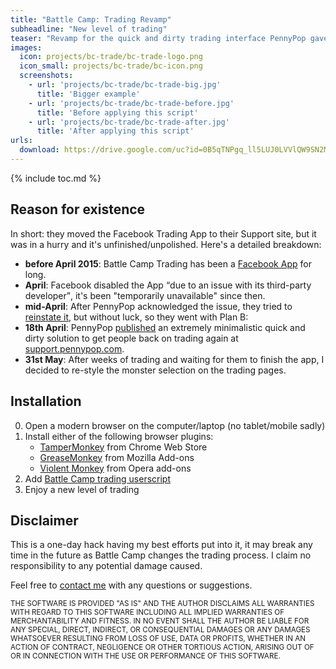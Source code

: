 ```yaml
---
title: "Battle Camp: Trading Revamp"
subheadline: "New level of trading"
teaser: "Revamp for the quick and dirty trading interface PennyPop gave us."
images:
  icon: projects/bc-trade/bc-trade-logo.png
  icon_small: projects/bc-trade/bc-icon.png
  screenshots:
    - url: 'projects/bc-trade/bc-trade-big.jpg'
      title: 'Bigger example'
    - url: 'projects/bc-trade/bc-trade-before.jpg'
      title: 'Before applying this script'
    - url: 'projects/bc-trade/bc-trade-after.jpg'
      title: 'After applying this script'
urls:
  download: https://drive.google.com/uc?id=0B5qTNPgq_ll5LUJ0LVVlQW9SN2M&export=download
---
```


{% include toc.md %}

## Reason for existence
In short: they moved the Facebook Trading App to their Support site, but it was in a hurry and it's unfinished/unpolished. Here's a detailed breakdown:

 * **before April 2015**: Battle Camp Trading has been a [Facebook App](https://apps.facebook.com/battlecampapp) for long.
 * **April**: Facebook disabled the App <q>due to an issue with its third-party developer</q>, it's been "temporarily unavailable" since then.
 * **mid-April**: After PennyPop acknowledged the issue, they tried to [reinstate it](https://www.facebook.com/BattleCampApp/photos/a.207360366076774.69481.207322356080575/713998605412945/), but without luck, so they went with Plan B:
 * **18th April**: PennyPop [published](https://www.facebook.com/BattleCampApp/photos/a.207360366076774.69481.207322356080575/716224051857067/) an extremely minimalistic quick and dirty solution to get people back on trading again at [support.pennypop.com](http://support.pennypop.com/player/trading).
 * **31st May**: After weeks of trading and waiting for them to finish the app, I decided to re-style the monster selection on the trading pages.

## Installation

 0. Open a modern browser on the computer/laptop (no tablet/mobile sadly)
 0. Install either of the following browser plugins:
	* <a href="https://chrome.google.com/webstore/detail/tampermonkey/dhdgffkkebhmkfjojejmpbldmpobfkfo?hl=en">TamperMonkey</a> from Chrome Web Store
	* <a href="https://addons.mozilla.org/en-us/firefox/addon/greasemonkey/">GreaseMonkey</a> from Mozilla Add-ons
	* <a href="https://addons.opera.com/en/extensions/details/violent-monkey/">Violent Monkey</a> from Opera add-ons
 0. Add <a href="bc-trade.user.js">Battle Camp trading userscript</a>
 0. Enjoy a new level of trading

## Disclaimer
This is a one-day hack having my best efforts put into it, it may break any time in the future as Battle Camp changes the trading process. I claim no responsibility to any potential damage caused.

Feel free to <a href="{{ site.baseurl }}/contact">contact me</a> with any questions or suggestions.

<small>THE SOFTWARE IS PROVIDED "AS IS" AND THE AUTHOR DISCLAIMS ALL WARRANTIES WITH REGARD TO THIS SOFTWARE INCLUDING ALL IMPLIED WARRANTIES OF MERCHANTABILITY AND FITNESS. IN NO EVENT SHALL THE AUTHOR BE LIABLE FOR ANY SPECIAL, DIRECT, INDIRECT, OR CONSEQUENTIAL DAMAGES OR ANY DAMAGES WHATSOEVER RESULTING FROM LOSS OF USE, DATA OR PROFITS, WHETHER IN AN ACTION OF CONTRACT, NEGLIGENCE OR OTHER TORTIOUS ACTION, ARISING OUT OF OR IN CONNECTION WITH THE USE OR PERFORMANCE OF THIS SOFTWARE.</small>